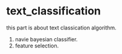 # text_classification
 this part  is about text classication algorithm.
 1. navie bayesian classifier.
 2. feature selection.

